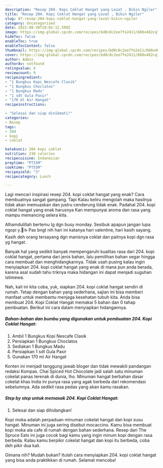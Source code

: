 ```yaml
---
description: "Resep 204. Kopi Coklat Hangat yang Lezat , Bikin Ngiler"
title: "Resep 204. Kopi Coklat Hangat yang Lezat , Bikin Ngiler"
slug: 87-resep-204-kopi-coklat-hangat-yang-lezat-bikin-ngiler
category: Uncategorized
date: 2022-08-30T19:02:12.599Z
image: https://img-global.cpcdn.com/recipes/bd0c8c2ee7fe2411/680x482cq70/204-kopi-coklat-hangat-foto-resep-utama.jpg
hideToc: false
enableToc: true
enableTocContent: false
thumbnail: https://img-global.cpcdn.com/recipes/bd0c8c2ee7fe2411/680x482cq70/204-kopi-coklat-hangat-foto-resep-utama.jpg
cover: https://img-global.cpcdn.com/recipes/bd0c8c2ee7fe2411/680x482cq70/204-kopi-coklat-hangat-foto-resep-utama.jpg
author: Admin
authorAv: notfound
ratingvalue: 4
reviewcount: 9
recipeingredient:
- "1 Bungkus Kopi Nescafe Clasik"
- "1 Bungkus Choclatos"
- "1 Bungkus Madu"
- "1 sdt Gula Pasir"
- "170 ml Air Hangat"
recipeinstructions:

- "Selesai dan siap dinikmati!"
categories:
- Resep
tags:
- 204
- kopi
- coklat

katakunci: 204 kopi coklat 
nutrition: 230 calories
recipecuisine: Indonesian
preptime: "PT15M"
cooktime: "PT55M"
recipeyield: "3"
recipecategory: Lunch

---
```



Lagi mencari inspirasi resep 204. kopi coklat hangat yang enak? Cara membuatnya sangat gampang. Tapi Kalau keliru mengolah maka hasilnya tidak akan memuaskan dan justru cenderung tidak enak. Padahal 204. kopi coklat hangat yang enak harusnya Kan mempunyai aroma dan rasa yang mampu memancing selera kita.


Alhamdulillah bertemu lg dgn busy monday. Sesibuk apapun jangan lupa ngopi y.🤭☕ Pas bngt nih hari ini katanya hari valentine, hari kasih sayang. Kasih deh orang tersayang dgn manisnya coklat dan paitnya kopi dgn rasa yg hangat.

Banyak hal yang sedikit banyak mempengaruhi kualitas rasa dari 204. kopi coklat hangat, pertama dari jenis bahan, lalu pemilihan bahan segar hingga cara membuat dan menghidangkannya. Tidak usah pusing kalau ingin menyiapkan 204. kopi coklat hangat yang enak di mana pun anda berada, karena asal sudah tahu triknya maka hidangan ini dapat menjadi suguhan istimewa.


Nah, kali ini kita coba, yuk, siapkan 204. kopi coklat hangat sendiri di rumah. Tetap dengan bahan yang sederhana, sajian ini bisa memberi manfaat untuk membantu menjaga kesehatan tubuh kita. Anda bisa membuat 204. Kopi Coklat Hangat memakai 5 bahan dan 0 tahap pembuatan. Berikut ini cara dalam menyiapkan hidangannya.

<!--inarticleads1-->

##### Bahan-bahan dan bumbu yang digunakan untuk pembuatan 204. Kopi Coklat Hangat:

1. Ambil 1 Bungkus Kopi Nescafe Clasik
1. Persiapkan 1 Bungkus Choclatos
1. Sediakan 1 Bungkus Madu
1. Persiapkan 1 sdt Gula Pasir
1. Gunakan 170 ml Air Hangat


Konten ini menjadi tanggung jawab bloger dan tidak mewakili pandangan redaksi Kompas. Chai Spiced Hot Chocolate jadi salah satu minuman cokelat panas terenak di dunia, lho. Minuman hangat berbahan dasar cokelat khas India ini punya rasa yang agak berbeda dari rekomendasi sebelumnya. Ada sedikit rasa pedas yang akan kamu rasakan. 

<!--inarticleads2-->

##### Step by step untuk memasak 204. Kopi Coklat Hangat:


1. Selesai dan siap dihidangkan!

Kopi moka adalah perpaduan minuman cokelat hangat dan kopi susu hangat. Minuman ini juga sering disebut mocaccino. Kamu bisa membuat kopi moka ala cafe di rumah dengan bahan sederhana. Resep dari The Spruce Eats ini juga cocok bagi kamu yang ingin minum kopi dengan rasa berbeda. Kalau kamu berpikir cokelat hangat dan kopi itu berbeda, coba deh pikir dua kali. 

Gimana nih? Mudah bukan? Itulah cara menyiapkan 204. kopi coklat hangat yang bisa anda praktikkan di rumah. Selamat mencoba!
